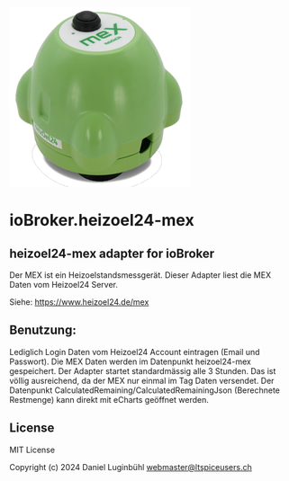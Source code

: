 ![Logo](admin/heizoel24-mex.png)
# ioBroker.heizoel24-mex

## heizoel24-mex adapter for ioBroker

Der MEX ist ein Heizoelstandsmessgerät. Dieser Adapter liest die MEX Daten vom Heizoel24 Server.

Siehe: https://www.heizoel24.de/mex

## Benutzung:
Lediglich Login Daten vom Heizoel24 Account eintragen (Email und Passwort).
Die MEX Daten werden im Datenpunkt heizoel24-mex gespeichert.
Der Adapter startet standardmässig alle 3 Stunden. Das ist völlig ausreichend, da der MEX nur einmal im Tag Daten versendet.
Der Datenpunkt CalculatedRemaining/CalculatedRemainingJson (Berechnete Restmenge) kann direkt mit eCharts geöffnet werden.

## License
MIT License

Copyright (c) 2024 Daniel Luginbühl <webmaster@ltspiceusers.ch>

